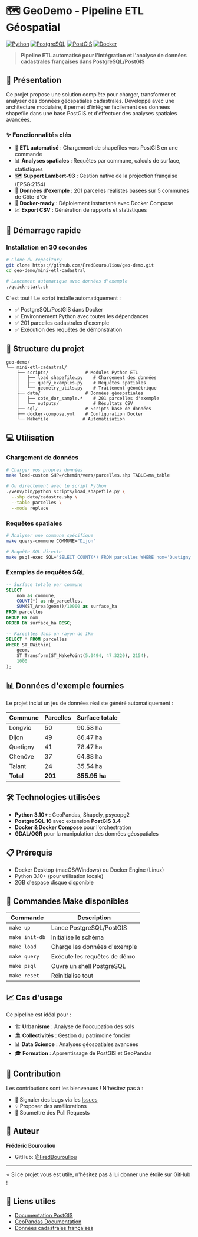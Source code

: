 # 🗺️ GeoDemo - Pipeline ETL Géospatial

[![Python](https://img.shields.io/badge/Python-3.10%2B-blue.svg)](https://www.python.org/)
[![PostgreSQL](https://img.shields.io/badge/PostgreSQL-16-336791.svg)](https://www.postgresql.org/)
[![PostGIS](https://img.shields.io/badge/PostGIS-3.4-green.svg)](https://postgis.net/)
[![Docker](https://img.shields.io/badge/Docker-Ready-2496ED.svg)](https://www.docker.com/)

> **Pipeline ETL automatisé pour l'intégration et l'analyse de données cadastrales françaises dans PostgreSQL/PostGIS**

## 🎯 Présentation

Ce projet propose une solution complète pour charger, transformer et analyser des données géospatiales cadastrales. Développé avec une architecture modulaire, il permet d'intégrer facilement des données shapefile dans une base PostGIS et d'effectuer des analyses spatiales avancées.

### ✨ Fonctionnalités clés

- 🔄 **ETL automatisé** : Chargement de shapefiles vers PostGIS en une commande
- 📊 **Analyses spatiales** : Requêtes par commune, calculs de surface, statistiques
- 🗺️ **Support Lambert-93** : Gestion native de la projection française (EPSG:2154)
- 🎲 **Données d'exemple** : 201 parcelles réalistes basées sur 5 communes de Côte-d'Or
- 🐳 **Docker-ready** : Déploiement instantané avec Docker Compose
- 📈 **Export CSV** : Génération de rapports et statistiques

## 🚀 Démarrage rapide

### Installation en 30 secondes

```bash
# Clone du repository
git clone https://github.com/FredBourouliou/geo-demo.git
cd geo-demo/mini-etl-cadastral

# Lancement automatique avec données d'exemple
./quick-start.sh
```

C'est tout ! Le script installe automatiquement :
- ✅ PostgreSQL/PostGIS dans Docker
- ✅ Environnement Python avec toutes les dépendances
- ✅ 201 parcelles cadastrales d'exemple
- ✅ Exécution des requêtes de démonstration

## 📁 Structure du projet

```
geo-demo/
└── mini-etl-cadastral/
    ├── scripts/              # Modules Python ETL
    │   ├── load_shapefile.py    # Chargement des données
    │   ├── query_examples.py    # Requêtes spatiales
    │   └── geometry_utils.py    # Traitement géométrique
    ├── data/                 # Données géospatiales
    │   ├── cote_dor_sample.*    # 201 parcelles d'exemple
    │   └── outputs/             # Résultats CSV
    ├── sql/                  # Scripts base de données
    ├── docker-compose.yml    # Configuration Docker
    └── Makefile             # Automatisation
```

## 💻 Utilisation

### Chargement de données

```bash
# Charger vos propres données
make load-custom SHP=/chemin/vers/parcelles.shp TABLE=ma_table

# Ou directement avec le script Python
./venv/bin/python scripts/load_shapefile.py \
  --shp data/cadastre.shp \
  --table parcelles \
  --mode replace
```

### Requêtes spatiales

```bash
# Analyser une commune spécifique
make query-commune COMMUNE="Dijon"

# Requête SQL directe
make psql-exec SQL="SELECT COUNT(*) FROM parcelles WHERE nom='Quetigny';"
```

### Exemples de requêtes SQL

```sql
-- Surface totale par commune
SELECT 
    nom as commune,
    COUNT(*) as nb_parcelles,
    SUM(ST_Area(geom))/10000 as surface_ha
FROM parcelles
GROUP BY nom
ORDER BY surface_ha DESC;

-- Parcelles dans un rayon de 1km
SELECT * FROM parcelles
WHERE ST_DWithin(
    geom, 
    ST_Transform(ST_MakePoint(5.0494, 47.3220), 2154),
    1000
);
```

## 📊 Données d'exemple fournies

Le projet inclut un jeu de données réaliste généré automatiquement :

| Commune | Parcelles | Surface totale |
|---------|-----------|----------------|
| Longvic | 50 | 90.58 ha |
| Dijon | 49 | 86.47 ha |
| Quetigny | 41 | 78.47 ha |
| Chenôve | 37 | 64.88 ha |
| Talant | 24 | 35.54 ha |
| **Total** | **201** | **355.95 ha** |

## 🛠️ Technologies utilisées

- **Python 3.10+** : GeoPandas, Shapely, psycopg2
- **PostgreSQL 16** avec extension **PostGIS 3.4**
- **Docker & Docker Compose** pour l'orchestration
- **GDAL/OGR** pour la manipulation des données géospatiales

## 📋 Prérequis

- Docker Desktop (macOS/Windows) ou Docker Engine (Linux)
- Python 3.10+ (pour utilisation locale)
- 2GB d'espace disque disponible

## 🔧 Commandes Make disponibles

| Commande | Description |
|----------|-------------|
| `make up` | Lance PostgreSQL/PostGIS |
| `make init-db` | Initialise le schéma |
| `make load` | Charge les données d'exemple |
| `make query` | Exécute les requêtes de démo |
| `make psql` | Ouvre un shell PostgreSQL |
| `make reset` | Réinitialise tout |

## 📈 Cas d'usage

Ce pipeline est idéal pour :
- 🏗️ **Urbanisme** : Analyse de l'occupation des sols
- 🏛️ **Collectivités** : Gestion du patrimoine foncier
- 📊 **Data Science** : Analyses géospatiales avancées
- 🎓 **Formation** : Apprentissage de PostGIS et GeoPandas

## 🤝 Contribution

Les contributions sont les bienvenues ! N'hésitez pas à :
- 🐛 Signaler des bugs via les [Issues](https://github.com/FredBourouliou/geo-demo/issues)
- 💡 Proposer des améliorations
- 🔧 Soumettre des Pull Requests

## 👤 Auteur

**Frédéric Bourouliou**
- GitHub: [@FredBourouliou](https://github.com/FredBourouliou)

---

⭐ Si ce projet vous est utile, n'hésitez pas à lui donner une étoile sur GitHub !

## 🔗 Liens utiles

- [Documentation PostGIS](https://postgis.net/docs/)
- [GeoPandas Documentation](https://geopandas.org/)
- [Données cadastrales françaises](https://cadastre.data.gouv.fr/)